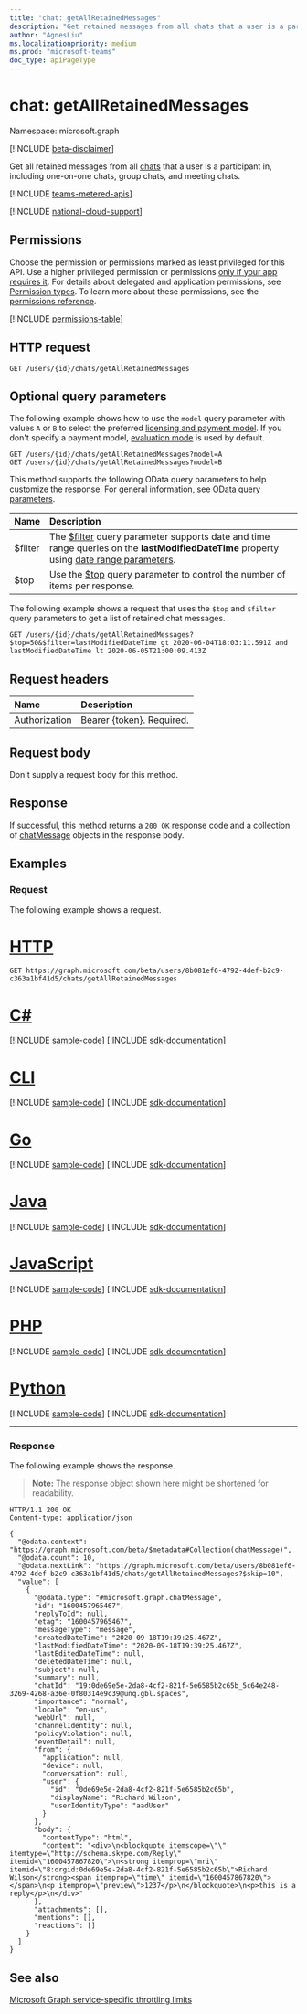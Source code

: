 ```yaml
---
title: "chat: getAllRetainedMessages"
description: "Get retained messages from all chats that a user is a participant in, including one-on-one chats, group chats, and meeting chats."
author: "AgnesLiu"
ms.localizationpriority: medium
ms.prod: "microsoft-teams"
doc_type: apiPageType
---
```


# chat: getAllRetainedMessages

Namespace: microsoft.graph

[!INCLUDE [beta-disclaimer](../../includes/beta-disclaimer.md)]

Get all retained messages from all [chats](../resources/chatmessage.md) that a user is a participant in, including one-on-one chats, group chats, and meeting chats.

[!INCLUDE [teams-metered-apis](../../includes/teams-metered-apis.md)]

[!INCLUDE [national-cloud-support](../../includes/all-clouds.md)]

## Permissions

Choose the permission or permissions marked as least privileged for this API. Use a higher privileged permission or permissions [only if your app requires it](/graph/permissions-overview#best-practices-for-using-microsoft-graph-permissions). For details about delegated and application permissions, see [Permission types](/graph/permissions-overview#permission-types). To learn more about these permissions, see the [permissions reference](/graph/permissions-reference).

<!-- { "blockType": "permissions", "name": "chat_getallretainedmessages" } -->
[!INCLUDE [permissions-table](../includes/permissions/chat-getallretainedmessages-permissions.md)]

## HTTP request

<!-- {
  "blockType": "ignored"
}
-->
``` http
GET /users/{id}/chats/getAllRetainedMessages
```

## Optional query parameters

The following example shows how to use the `model` query parameter with values `A` or `B` to select the preferred [licensing and payment model](/graph/teams-licenses). If you don't specify a payment model, [evaluation mode](/graph/teams-licenses#evaluation-mode-default-requirements) is used by default.

```http
GET /users/{id}/chats/getAllRetainedMessages?model=A
GET /users/{id}/chats/getAllRetainedMessages?model=B
```

This method supports the following OData query parameters to help customize the response. For general information, see [OData query parameters](/graph/query-parameters).

| Name    |Description|
|:--------|:----------|
| $filter | The [$filter](/graph/query-parameters#filter-parameter) query parameter supports date and time range queries on the **lastModifiedDateTime** property using [date range parameters](/graph/query-parameters).|
| $top    | Use the [$top](/graph/query-parameters#top-parameter) query parameter to control the number of items per response.|

The following example shows a request that uses the `$top` and `$filter` query parameters to get a list of retained chat messages.

```http
GET /users/{id}/chats/getAllRetainedMessages?$top=50&$filter=lastModifiedDateTime gt 2020-06-04T18:03:11.591Z and lastModifiedDateTime lt 2020-06-05T21:00:09.413Z
```
## Request headers

|Name|Description|
|:---|:---|
|Authorization|Bearer {token}. Required.|

## Request body

Don't supply a request body for this method.

## Response

If successful, this method returns a `200 OK` response code and a collection of [chatMessage](../resources/chatmessage.md) objects in the response body.

## Examples

### Request

The following example shows a request.

# [HTTP](#tab/http)
<!-- {
  "blockType": "request",
  "name": "chatthis.getallretainedmessages"
}
-->
``` http
GET https://graph.microsoft.com/beta/users/8b081ef6-4792-4def-b2c9-c363a1bf41d5/chats/getAllRetainedMessages
```

# [C#](#tab/csharp)
[!INCLUDE [sample-code](../includes/snippets/csharp/chatthisgetallretainedmessages-csharp-snippets.md)]
[!INCLUDE [sdk-documentation](../includes/snippets/snippets-sdk-documentation-link.md)]

# [CLI](#tab/cli)
[!INCLUDE [sample-code](../includes/snippets/cli/chatthisgetallretainedmessages-cli-snippets.md)]
[!INCLUDE [sdk-documentation](../includes/snippets/snippets-sdk-documentation-link.md)]

# [Go](#tab/go)
[!INCLUDE [sample-code](../includes/snippets/go/chatthisgetallretainedmessages-go-snippets.md)]
[!INCLUDE [sdk-documentation](../includes/snippets/snippets-sdk-documentation-link.md)]

# [Java](#tab/java)
[!INCLUDE [sample-code](../includes/snippets/java/chatthisgetallretainedmessages-java-snippets.md)]
[!INCLUDE [sdk-documentation](../includes/snippets/snippets-sdk-documentation-link.md)]

# [JavaScript](#tab/javascript)
[!INCLUDE [sample-code](../includes/snippets/javascript/chatthisgetallretainedmessages-javascript-snippets.md)]
[!INCLUDE [sdk-documentation](../includes/snippets/snippets-sdk-documentation-link.md)]

# [PHP](#tab/php)
[!INCLUDE [sample-code](../includes/snippets/php/chatthisgetallretainedmessages-php-snippets.md)]
[!INCLUDE [sdk-documentation](../includes/snippets/snippets-sdk-documentation-link.md)]

# [Python](#tab/python)
[!INCLUDE [sample-code](../includes/snippets/python/chatthisgetallretainedmessages-python-snippets.md)]
[!INCLUDE [sdk-documentation](../includes/snippets/snippets-sdk-documentation-link.md)]

---

### Response

The following example shows the response.

>**Note:** The response object shown here might be shortened for readability.
<!-- {
  "blockType": "response",
  "truncated": true,
  "@odata.type": "Collection(microsoft.graph.chatMessage)"
}
-->
```http
HTTP/1.1 200 OK
Content-type: application/json

{
  "@odata.context": "https://graph.microsoft.com/beta/$metadata#Collection(chatMessage)",
  "@odata.count": 10,
  "@odata.nextLink": "https://graph.microsoft.com/beta/users/8b081ef6-4792-4def-b2c9-c363a1bf41d5/chats/getAllRetainedMessages?$skip=10",
  "value": [
    {
      "@odata.type": "#microsoft.graph.chatMessage",
      "id": "1600457965467",
      "replyToId": null,
      "etag": "1600457965467",
      "messageType": "message",
      "createdDateTime": "2020-09-18T19:39:25.467Z",
      "lastModifiedDateTime": "2020-09-18T19:39:25.467Z",
      "lastEditedDateTime": null,
      "deletedDateTime": null,
      "subject": null,
      "summary": null,
      "chatId": "19:0de69e5e-2da8-4cf2-821f-5e6585b2c65b_5c64e248-3269-4268-a36e-0f80314e9c39@unq.gbl.spaces",
      "importance": "normal",
      "locale": "en-us",
      "webUrl": null,
      "channelIdentity": null,
      "policyViolation": null,
      "eventDetail": null,
      "from": {
        "application": null,
        "device": null,
        "conversation": null,
        "user": {
          "id": "0de69e5e-2da8-4cf2-821f-5e6585b2c65b",
          "displayName": "Richard Wilson",
          "userIdentityType": "aadUser"
        }
      },
      "body": {
        "contentType": "html",
        "content": "<div>\n<blockquote itemscope=\"\" itemtype=\"http://schema.skype.com/Reply\" itemid=\"1600457867820\">\n<strong itemprop=\"mri\" itemid=\"8:orgid:0de69e5e-2da8-4cf2-821f-5e6585b2c65b\">Richard Wilson</strong><span itemprop=\"time\" itemid=\"1600457867820\"></span>\n<p itemprop=\"preview\">1237</p>\n</blockquote>\n<p>this is a reply</p>\n</div>"
      },
      "attachments": [],
      "mentions": [],
      "reactions": []
    }
  ]
}
```

## See also

[Microsoft Graph service-specific throttling limits](/graph/throttling-limits#microsoft-teams-service-limits)
